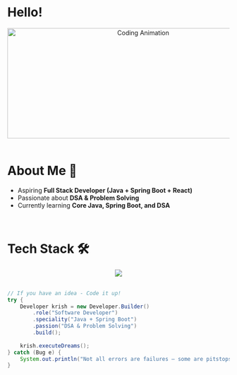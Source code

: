 # Hello!

<div align="center">
<img height="250" width="600" alt="Coding Animation" align="center" src="https://media4.giphy.com/media/v1.Y2lkPTc5MGI3NjExbWd5b3R3Ynk0MnFyejN5cWpueTR3N3VjMzV0YzY1Nzg4emh5Zmt5MCZlcD12MV9pbnRlcm5hbF9naWZfYnlfaWQmY3Q9Zw/Ws6T5PN7wHv3cY8xy8/giphy.gif">
</div>

</br>

# About Me 💬  

- Aspiring **Full Stack Developer (Java + Spring Boot + React)**  
- Passionate about **DSA & Problem Solving**  
- Currently learning **Core Java, Spring Boot, and DSA**  

</br>

# Tech Stack 🛠  

<div align="center">
  <a href="https://skillicons.dev">
    <img src="https://skillicons.dev/icons?i=java,spring,js,html,css,postgres,mysql,mongodb,git&theme=dark&perline=3" />
  </a>
</div>

</br>

```java
// If you have an idea - Code it up!
try {
    Developer krish = new Developer.Builder()
        .role("Software Developer")
        .speciality("Java + Spring Boot")
        .passion("DSA & Problem Solving")
        .build();
        
    krish.executeDreams();
} catch (Bug e) {
    System.out.println("Not all errors are failures — some are pitstops.");
}
